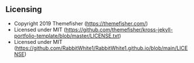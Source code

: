 ## Licensing

- Copyright 2019 Themefisher (https://themefisher.com/)
- Licensed under MIT (https://github.com/themefisher/kross-jekyll-portfolio-template/blob/master/LICENSE.txt)
- Licensed under MIT (https://github.com/RabbitWhite1/RabbitWhite1.github.io/blob/main/LICENSE)
